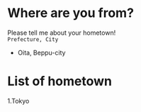 # Where are you from?
Please tell me about your hometown!  
```Prefecture, City```  
- Oita, Beppu-city

# List of hometown
1.Tokyo  
